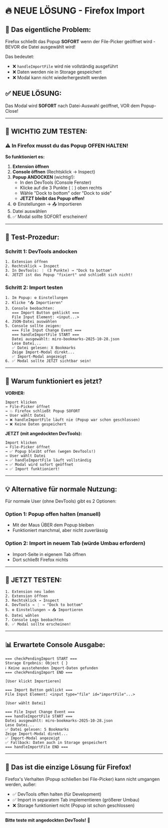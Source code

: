 # 🔥 NEUE LÖSUNG - Firefox Import

## 🎯 Das eigentliche Problem:

Firefox schließt das Popup **SOFORT** wenn der File-Picker geöffnet wird - BEVOR die Datei ausgewählt wird!

Das bedeutet:
- ❌ `handleImportFile` wird nie vollständig ausgeführt
- ❌ Daten werden nie in Storage gespeichert  
- ❌ Modal kann nicht wiederhergestellt werden

## ✅ NEUE LÖSUNG:

Das Modal wird **SOFORT** nach Datei-Auswahl geöffnet, VOR dem Popup-Close!

---

## 🧪 WICHTIG ZUM TESTEN:

### ⚠️ In Firefox musst du das Popup OFFEN HALTEN!

**So funktioniert es:**

1. **Extension öffnen**
2. **Console öffnen** (Rechtsklick → Inspect)
3. **Popup ANDOCKEN** (wichtig!):
   - In den DevTools (Console Fenster)
   - Klicke auf die 3 Punkte (⋮) oben rechts
   - Wähle "Dock to bottom" oder "Dock to side"
   - **JETZT bleibt das Popup offen!**
4. ⚙️ Einstellungen → 📤 Importieren
5. Datei auswählen
6. ✅ Modal sollte SOFORT erscheinen!

---

## 📝 Test-Prozedur:

### Schritt 1: DevTools andocken
```
1. Extension öffnen
2. Rechtsklick → Inspect
3. In DevTools: ⋮ (3 Punkte) → "Dock to bottom"
4. JETZT ist das Popup "fixiert" und schließt sich nicht!
```

### Schritt 2: Import testen
```
1. Im Popup: ⚙️ Einstellungen
2. Klicke "📤 Importieren"
3. Console beobachten:
   === Import Button geklickt ===
   File Input Element: <input...>
4. JSON-Datei auswählen
5. Console sollte zeigen:
   === File Input Change Event ===
   === handleImportFile START ===
   Datei ausgewählt: miro-bookmarks-2025-10-28.json
   Lese Datei...
   ✅ Datei gelesen: X Bookmarks
   Zeige Import-Modal direkt...
   ✅ Import-Modal angezeigt
6. ✅ Modal sollte JETZT sichtbar sein!
```

---

## 🎯 Warum funktioniert es jetzt?

**VORHER:**
```
Import klicken
→ File-Picker öffnet
→ 💥 Firefox schließt Popup SOFORT
→ User wählt Datei
→ ❌ handleImportFile läuft nie (Popup war schon geschlossen)
→ ❌ Keine Daten gespeichert
```

**JETZT (mit angedockten DevTools):**
```
Import klicken
→ File-Picker öffnet
→ ✅ Popup bleibt offen (wegen DevTools!)
→ User wählt Datei
→ ✅ handleImportFile läuft vollständig
→ ✅ Modal wird sofort geöffnet
→ ✅ Import funktioniert!
```

---

## 💡 Alternative für normale Nutzung:

Für normale User (ohne DevTools) gibt es 2 Optionen:

### Option 1: Popup offen halten (manuell)
- Mit der Maus ÜBER dem Popup bleiben
- Funktioniert manchmal, aber nicht zuverlässig

### Option 2: Import in neuem Tab (würde Umbau erfordern)
- Import-Seite in eigenem Tab öffnen
- Dort schließt Firefox nichts

---

## 🧪 JETZT TESTEN:

```
1. Extension neu laden
2. Extension öffnen
3. Rechtsklick → Inspect
4. DevTools → ⋮ → "Dock to bottom"
5. ⚙️ Einstellungen → 📤 Importieren
6. Datei wählen
7. Console Logs beobachten
8. ✅ Modal sollte erscheinen!
```

---

## 📊 Erwartete Console Ausgabe:

```
=== checkPendingImport START ===
Storage Ergebnis: Object { }
ℹ️ Keine ausstehenden Import-Daten gefunden
=== checkPendingImport END ===

[User klickt Importieren]

=== Import Button geklickt ===
File Input Element: <input type="file" id="importFile"...>

[User wählt Datei]

=== File Input Change Event ===
=== handleImportFile START ===
Datei ausgewählt: miro-bookmarks-2025-10-28.json
Lese Datei...
✅ Datei gelesen: 5 Bookmarks
Zeige Import-Modal direkt...
✅ Import-Modal angezeigt
✅ Fallback: Daten auch in Storage gespeichert
=== handleImportFile END ===
```

---

## 🎯 Das ist die einzige Lösung für Firefox!

Firefox's Verhalten (Popup schließen bei File-Picker) kann nicht umgangen werden, außer:
- ✅ DevTools offen halten (für Development)
- ✅ Import in separatem Tab implementieren (größerer Umbau)
- ❌ Storage funktioniert nicht (Popup ist schon geschlossen)

---

**Bitte teste mit angedockten DevTools!** 🚀

